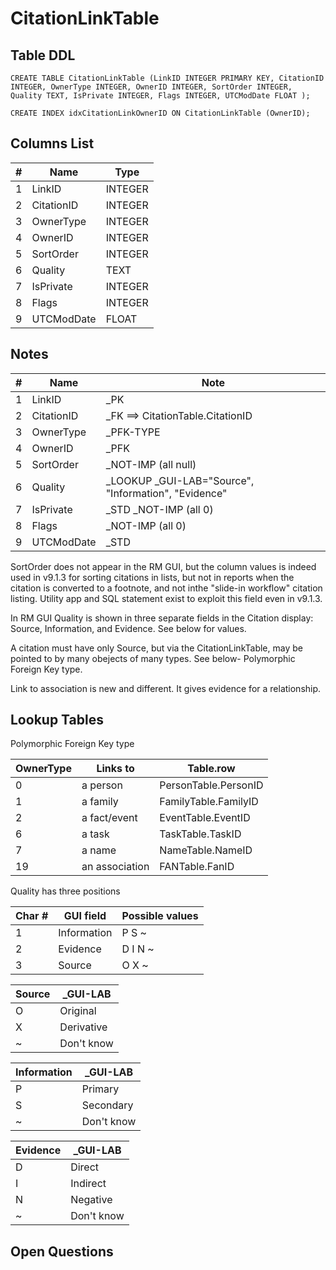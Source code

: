 # CitationLinkTable

## Table DDL

```
CREATE TABLE CitationLinkTable (LinkID INTEGER PRIMARY KEY, CitationID INTEGER, OwnerType INTEGER, OwnerID INTEGER, SortOrder INTEGER, Quality TEXT, IsPrivate INTEGER, Flags INTEGER, UTCModDate FLOAT );

CREATE INDEX idxCitationLinkOwnerID ON CitationLinkTable (OwnerID);
```

## Columns List

| #   | Name       | Type    |
| --- | ---------- | ------- |
| 1   | LinkID     | INTEGER |
| 2   | CitationID | INTEGER |
| 3   | OwnerType  | INTEGER |
| 4   | OwnerID    | INTEGER |
| 5   | SortOrder  | INTEGER |
| 6   | Quality    | TEXT    |
| 7   | IsPrivate  | INTEGER |
| 8   | Flags      | INTEGER |
| 9   | UTCModDate | FLOAT   |

## Notes

| #   | Name       | Note                                                     |
| --- | ---------- | -------------------------------------------------------- |
| 1   | LinkID     | _PK                                                      |
| 2   | CitationID | _FK ==> CitationTable.CitationID                         |
| 3   | OwnerType  | _PFK-TYPE                                                |
| 4   | OwnerID    | _PFK                                                     |
| 5   | SortOrder  | _NOT-IMP (all null)                                      |
| 6   | Quality    | _LOOKUP _GUI-LAB="Source", "Information", "Evidence"     |
| 7   | IsPrivate  | _STD _NOT-IMP (all 0)                                    |
| 8   | Flags      | _NOT-IMP (all 0)                                         |
| 9   | UTCModDate | _STD                                                     |

SortOrder does not appear in the RM GUI, but the column values is indeed used in v9.1.3 for sorting citations in lists,
but not in reports when the citation is converted to a footnote, and not inthe "slide-in workflow" citation listing.
Utility app and SQL statement exist to exploit this field even in v9.1.3.

In RM GUI
Quality is shown in three separate fields in the Citation display:
Source, Information, and Evidence. See below for values.


A citation must have only Source, but via the CitationLinkTable, may be pointed to by many obejects of many types. See below- Polymorphic Foreign Key type.

Link to association is new and different. It gives evidence for a relationship.


## Lookup Tables

Polymorphic Foreign Key type

| OwnerType | Links to       | Table.row            |
| --------- | -------------- | -------------------- |
| 0         | a person       | PersonTable.PersonID |
| 1         | a family       | FamilyTable.FamilyID |
| 2         | a fact/event   | EventTable.EventID   |
| 6         | a task         | TaskTable.TaskID     |
| 7         | a name         | NameTable.NameID     |
| 19        | an association | FANTable.FanID       |


Quality has three positions 

| Char # | GUI field   | Possible values |
| ------ | ----------- | --------------- |
| 1      | Information | P S ~           |
| 2      | Evidence    | D I N ~         |
| 3      | Source      | O X ~           |

| Source | _GUI-LAB   |
| ------ | ---------- |
| O      | Original   |
| X      | Derivative |
| ~      | Don't know |

| Information | _GUI-LAB   |
| ----------- | ---------- |
| P           | Primary    |
| S           | Secondary  |
| ~           | Don't know |

| Evidence | _GUI-LAB   |
| -------- | ---------- |
| D        | Direct     |
| I        | Indirect   |
| N        | Negative   |
| ~        | Don't know |


## Open Questions

